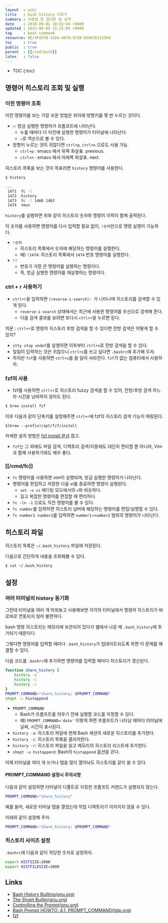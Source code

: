 ```yaml
---
layout  : wiki
title   : bash history 다루기
summary : 사용법 및 잡다한 팁 요약
date    : 2018-09-01 18:01:04 +0900
updated : 2023-08-05 15:25:05 +0900
tag     : bash command
resource: 8E/4F8CFB-31D4-4678-975B-D5947D152564
toc     : true
public  : true
parent  : [[/cmd/bash]]
latex   : false
---
```

* TOC
{:toc}

## 명령어 히스토리 조회 및 실행

### 이전 명령어 조회

이전 명령어를 보는 가장 쉬운 방법은 위아래 방향키를 몇 번 누르는 것이다.

* `↑`: 방금 실행한 명령어가 프롬프트에 나타난다.
    * 누를 때마다 더 이전에 실행한 명령어가 터미널에 나타난다.
    * `↓`로 역순으로 볼 수 있다.
* 방향키 누르는 것이 귀찮다면 `ctrl+p`, `ctrl+n` 으로도 사용 가능.
    * `ctrl+p` : emacs 에서 위쪽 화살표. previous.
    * `ctrl+n` : emacs 에서 아래쪽 화살표. next.

히스토리 목록을 보는 것이 목표라면 `history` 명령어를 사용한다.

```sh
$ history

...
 1471  fc -l
 1472  history
 1473  fc -l 1460 1463
 1474  tmux
```

`history`를 실행하면 위와 같이 히스토리 숫자와 명령어 이력이 함께 출력된다.

이 숫자를 사용하면 명령어를 다시 입력할 필요 없이, `!숫자`만으로 명령 실행이 가능하다.

* `!숫자`
    * 히스토리 목록에서 숫자에 해당하는 명령어를 실행한다.
    * 예) `!1474`: 히스토리 목록에서 `1474` 번호 명령어를 실행한다.
* `!!`
    * 번호가 가장 큰 명령어를 실행하는 명령이다.
    * 즉, 방금 실행한 명령어를 재실행하는 명령이다.

### ctrl + r 사용하기

* `ctrl+r`을 입력하면 `(reverse-i-search): `가 나타나며 히스토리를 검색할 수 있게 된다.
    * `reverse-i-search` 상태에서는 최근에 사용한 명령어를 우선으로 검색해 준다.
    * 다음 검색 결과를 보려면 또다시 `ctrl+r`을 누르면 된다.

의문 : `ctrl+r`로 명령어 히스토리 후방 검색을 할 수 있다면 전방 검색은 어떻게 할 수 있지?

* `stty stop undef`를 실행하면 이후부터 `ctrl+s`로 전방 검색을 할 수 있다.
* 일일이 입력하는 것은 귀찮으니 `ctrl+s`를 쓰고 싶다면 `.bashrc`에 추가해 두자.
* 하지만 `fzf`를 사용하면 `ctrl+s`를 쓸 일이 사라진다. `fzf`가 없는 컴퓨터에서 사용하자.

### fzf의 사용

* fzf를 사용하면 `ctrl+r`로 히스토리 fuzzy 검색을 할 수 있어, 전방/후방 검색 하느라 시간을 낭비하지 않아도 된다.

```sh
$ brew install fzf
```

이후 다음과 같이 단축키를 설정해주면 `ctrl+r`에 fzf의 히스토리 검색 기능이 매핑된다.

```
$(brew --prefix)/opt/fzf/install
```

자세한 설치 방법은 [fzf install 문서][fzf-install] 참고.

* `fzf`는 그 외에도 파일 검색, 디렉토리 검색/이동에도 대단히 편리할 뿐 아니라, Vim과 함께 사용하기에도 매우 좋다.

### [[/cmd/fc]]

* `fc` 명령어를 사용하면 vim이 실행되며, 방금 실행한 명령어가 나타난다.
* 명령어를 편집하고 저장한 다음 vi를 종료하면 명령이 실행된다.
    * `set -o vi` 에디팅 모드에서의 `v`와 비슷하다.
    * 길고 복잡한 명령어를 편집할 때 편리하다.
* `fc -ln -1` 으로도 직전 명령어를 볼 수 있다.
* `fc number`를 입력하면 히스토리 넘버에 해당하는 명령어를 편집/실행할 수 있다.
* `fc number1 number2`를 입력하면 `number1`~`number2` 범위의 명령어가 나타난다.


## 히스토리 파일

히스토리 목록은 `~/.bash_history` 파일에 저장된다.

다음으로 간단하게 내용을 조회해볼 수 있다.

```sh
$ cat ~/.bash_history
```

## 설정
### 여러 터미널의 history 동기화

그런데 터미널을 여러 개 띄워놓고 사용해보면 각각의 터미널에서 명령어 히스토리가 바로바로 연동되지 않아 불편하다.

bash 명령 히스토리는 메모리에 보관되어 있다가 쉘에서 나갈 때 `.bash_history`에 추가되기 때문이다.

그렇다면 명령어를 입력할 때마다 `.bash_history`가 업데이트되도록 하면 이 문제를 해결할 수 있다.

다음 코드를 `.bashrc`에 추가하면 명령어를 입력할 때마다 히스토리가 갱신된다.

```sh
function share_history {
    history -a
    history -c
    history -r
}
PROMPT_COMMAND="share_history; $PROMPT_COMMAND"
shopt -u histappend
```

* `PROMPT_COMMAND`
    * Bash가 프롬프트를 띄우기 전에 실행할 코드를 지정할 수 있다.
    * 예) `PROMPT_COMMAND='date'` 이렇게 하면 프롬프트가 나타날 때마다 터미널에 날짜, 시간이 표시된다.
* `history -a`: 히스토리 파일에 현재 Bash 세션의 새로운 히스토리를 추가한다.
* `history -c`: 히스토리 목록을 클리어한다.
* `history -r`: 히스토리 파일을 읽고 메모리의 히스토리 리스트에 추가한다.
* `shopt -u histappend`: Bash의 `histappend` 옵션을 끈다.

이제 터미널을 여러 개 쓰거나 탭을 많이 열어놔도 히스토리를 같이 쓸 수 있다.

#### PROMPT_COMMAND 설정시 주의사항

다음과 같이 설정하면 터미널이 디폴트로 지정한 프롬프트 커맨드가 실행되지 않는다.

```bash
PROMPT_COMMAND="share_history"
```

예를 들어, 새로운 터미널 탭을 열었는데 작업 디렉토리가 이어지지 않을 수 있다.

아래와 같이 설정해 주자.

```bash
PROMPT_COMMAND="share_history; $PROMPT_COMMAND"
```

### 히스토리 사이즈 설정

`.bashrc`에 다음과 같이 적당한 숫자로 설정하자.

```sh
export HISTSIZE=2000
export HISTFILESIZE=2000
```


## Links

* [Bash History Builtins(gnu.org)](https://www.gnu.org/software/bash/manual/html_node/Bash-History-Builtins.html )
* [The Shopt Builtin(gnu.org)](https://www.gnu.org/software/bash/manual/html_node/The-Shopt-Builtin.html )
* [Controlling the Prompt(gnu.org)](https://www.gnu.org/software/bash/manual/html_node/Controlling-the-Prompt.html )
* [Bash Prompt HOWTO: 4.1. PROMPT_COMMAND(tldp.org)](http://tldp.org/HOWTO/Bash-Prompt-HOWTO/x264.html )
* [fzf](https://github.com/junegunn/fzf )

[fzf-install]: https://github.com/junegunn/fzf#installation

